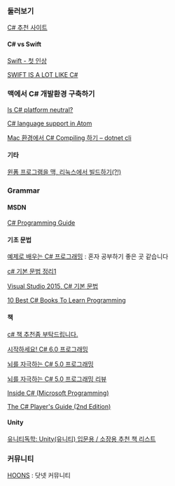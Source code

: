 ### 둘러보기

[C# 추천 사이트](http://link2me.tistory.com/826)

#### C# vs Swift

[Swift - 첫 인상](http://bangjunyoung.blogspot.kr/2014/06/swift-first-impression.html)

[SWIFT IS A LOT LIKE C#](http://swiftcomparsion.qiniudn.com)

### 맥에서 C# 개발환경 구축하기

[Is C# platform neutral?](http://stackoverflow.com/questions/1895774/is-c-sharp-platform-neutral)

[C# language support in Atom](https://atom.io/packages/language-csharp)

[Mac 환경에서 C# Compiling 하기 – dotnet cli](https://hammer81.wordpress.com/2016/06/22/mac-환경에서-c-compiling-하기-dotnet-cli/)

#### 기타 

[윈폼 프로그램을 맥, 리눅스에서 빌드하기(?!)](https://kyulingcompany.com/2016/03/10/윈폼-프로그램을-맥-리눅스에서-빌드하기/)

### Grammar

#### MSDN

[C# Programming Guide](https://msdn.microsoft.com/en-us/library/67ef8sbd.aspx)

#### 기초 문법

[예제로 배우는 C# 프로그래밍](http://www.csharpstudy.com/csharp/csharp-intro.aspx) : 혼자 공부하기 좋은 곳 같습니다

[c# 기본 문법 정리1](http://hyunssssss.tistory.com/54)

[Visual Studio 2015, C# 기본 문법](http://blog.naver.com/PostView.nhn?blogId=whdals0&logNo=220863476148&parentCategoryNo=&categoryNo=28&viewDate=&isShowPopularPosts=true&from=search)

[10 Best C# Books To Learn Programming](http://www.developersfeed.com/10-best-c-books-to-learn-programming/)

#### 책

[c# 책 추천좀 부탁드립니다.](http://www.ppomppu.co.kr/zboard/view.php?id=developer&no=9126)

[시작하세요! C# 6.0 프로그래밍](http://wikibook.co.kr/beginning-csharp-6/)

[뇌를 자극하는 C# 5.0 프로그래밍](http://www.hanbit.co.kr/store/books/look.php?p_code=B9175997726)

[뇌를 자극하는 C# 5.0 프로그래밍 리뷰 ](http://blog.yes24.com/blog/blogMain.aspx?blogid=npngjoon&artSeqNo=7809834)

[Inside C# (Microsoft Programming)](https://www.amazon.com/Inside-Microsoft-Programming-Tom-Archer/dp/0735612889)

[The C# Player's Guide (2nd Edition)](https://www.amazon.com/C-Players-Guide-2nd/dp/0985580127/ref=pd_cp_14_1?_encoding=UTF8&pd_rd_i=0985580127&pd_rd_r=9DERB9SBQAH99Z1XV46Z&pd_rd_w=787KJ&pd_rd_wg=5Ordm&psc=1&refRID=9DERB9SBQAH99Z1XV46Z)

#### Unity

[유니티독학: Unity(유니티) 입문용 / 소장용 추천 책 리스트](http://blog.naver.com/PostView.nhn?blogId=bbmobile&logNo=220411467541)

### 커뮤니티

[HOONS](http://www.hoons.net) : 닷넷 커뮤니티

